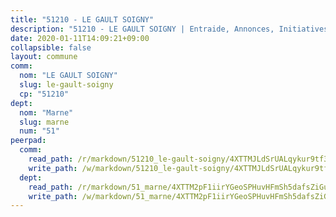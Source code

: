 ```yaml
---
title: "51210 - LE GAULT SOIGNY"
description: "51210 - LE GAULT SOIGNY | Entraide, Annonces, Initiatives"
date: 2020-01-11T14:09:21+09:00
collapsible: false
layout: commune
comm:
  nom: "LE GAULT SOIGNY"
  slug: le-gault-soigny
  cp: "51210"
dept:
  nom: "Marne"
  slug: marne
  num: "51"
peerpad:
  comm:
    read_path: /r/markdown/51210_le-gault-soigny/4XTTMJLdSrUALqykur9tf3zn6kWa9Hn7rZ4azqmJix2EtZFY1
    write_path: /w/markdown/51210_le-gault-soigny/4XTTMJLdSrUALqykur9tf3zn6kWa9Hn7rZ4azqmJix2EtZFY1-K3TgUePbArekzkSYzETrraHxCSdEj2L9xAsGaKPZbV3MChvePiRCUfr5eyKjLavi9iec1BNRzaG7kJvX8ZvBcdvBwm5LC73rzj41jKdJLiYhjwYP2UyoiSyJhyV5a6RXSorYLwDw
  dept:
    read_path: /r/markdown/51_marne/4XTTM2pF1iirYGeoSPHuvHFmSh5dafsZiGuDVqApNYr9W2doe
    write_path: /w/markdown/51_marne/4XTTM2pF1iirYGeoSPHuvHFmSh5dafsZiGuDVqApNYr9W2doe-K3TgV7EpXmd75L5pz6aUTALihWsFeiubyposyfPgz6DbQby3ZQF3gNXaGqeRVGevfRz46yND7Y8QkCv5VozWFj5shZbEokjWNQrdmmsAHCxzuLQj5kuinh4kCdsefHKLdp7xhUwa
---
```


